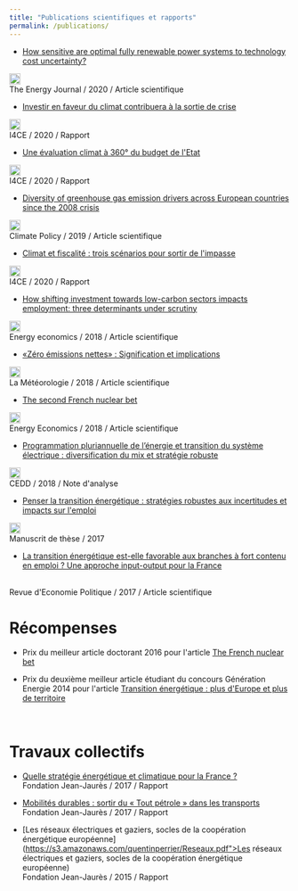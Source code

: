 ```yaml
---
title: "Publications scientifiques et rapports"
permalink: /publications/
---
```


 - [How sensitive are optimal fully renewable power systems to technology cost uncertainty?](https://doi.org/10.5547/01956574.43.1.bshi) 
 <a href="https://quentinperrier.s3.amazonaws.com/documents/Renewable_Power_Systems.pdf" download>
  <img src="/images/pdf.ico" width="20" alt="PDF">
 </a>
 <br/>
 The Energy Journal / 2020 / Article scientifique <br />

 - [Investir en faveur du climat contribuera à la sortie de crise](https://www.i4ce.org/download/investissements-climat-dans-la-sortie-de-crise-covid19/) 
 <a href="https://www.i4ce.org/wp-core/wp-content/uploads/2020/04/I4CE-Investir-pour-le-climat-sortie-de-crise-COVID-1.pdf" download>
  <img src="/images/pdf.ico" width="20" alt="PDF">
 </a>
 <br/>
 I4CE / 2020 / Rapport
 
 - [Une évaluation climat à 360° du budget de l'Etat](https://www.i4ce.org/download/evaluation-climat-360-budget-etat/#:~:text=Parce%20que%20le%20vote%20du,les%20%C3%A9missions%20de%20la%20France.) 
 <a href="https://www.i4ce.org/wp-core/wp-content/uploads/2019/09/I4CE-Etude-EvalClimat360%C2%B0BudgetEtat.pdf" download>
  <img src="/images/pdf.ico" width="20" alt="PDF">
 </a>
 <br/>
 I4CE / 2020 / Rapport

 - [Diversity of greenhouse gas emission drivers across European countries since the 2008 crisis](https://www.tandfonline.com/doi/abs/10.1080/14693062.2019.1625744?journalCode=tcpo20) 
 <a href="https://quentinperrier.s3.amazonaws.com/documents/EU_emissions.pdf" download>
  <img src="/images/pdf.ico" width="20" alt="PDF">
 </a>
 <br/>
 Climate Policy / 2019 / Article scientifique

 - [Climat et fiscalité : trois scénarios pour sortir de l'impasse](https://www.i4ce.org/download/climat-et-fiscalite-trois-scenarios-pour-sortir-de-limpasse/) 
 <a href="https://www.i4ce.org/wp-core/wp-content/uploads/2019/03/19-02-28-Etude-Climat_I4CE_Terra_Nova_.pdf" download>
  <img src="/images/pdf.ico" width="20" alt="PDF">
 </a>
 <br/>
 I4CE / 2020 / Rapport

 - [How shifting investment towards low-carbon sectors impacts employment: three determinants under scrutiny](https://www.sciencedirect.com/science/article/pii/S0140988318303323) 
 <a href="https://quentinperrier.s3.amazonaws.com/documents/Shifting_investment.pdf" download>
  <img src="/images/pdf.ico" width="20" alt="PDF">
 </a>
 <br/>
 Energy economics / 2018 / Article scientifique

 - [«Zéro émissions nettes» : Signification et implications](http://documents.irevues.inist.fr/handle/2042/68784)
 <a href="http://documents.irevues.inist.fr/bitstream/handle/2042/68784/meteo_2018_103_26.pdf?sequence=1%22" download>
  <img src="/images/pdf.ico" width="20" alt="PDF">
 </a>
  <br/>
 La Météorologie / 2018 / Article scientifique
			
 - [The second French nuclear bet](https://doi.org/10.1016/j.eneco.2018.07.014) 
 <a href="https://quentinperrier.s3.amazonaws.com/documents/French_nuclear_bet.pdf" download>
  <img src="/images/pdf.ico" width="20" alt="PDF">
 </a>
 <br/>
 Energy Economics / 2018 / Article scientifique

 - [Programmation pluriannuelle de l’énergie et transition du système électrique : diversification du mix et stratégie robuste](https://www.ecologique-solidaire.gouv.fr/sites/default/files/CEDD%20-%20S%20033.pdf) 
 <a href="https://www.ecologique-solidaire.gouv.fr/sites/default/files/CEDD%20-%20S%20033.pdf" download>
  <img src="/images/pdf.ico" width="20" alt="PDF">
 </a>
 <br/>
 CEDD / 2018 / Note d'analyse
 
 - [Penser la transition énergétique : stratégies robustes aux incertitudes et impacts sur l'emploi](https://s3.amazonaws.com/quentinperrier/dissertation.pdf)
 <a href="https://s3.amazonaws.com/quentinperrier/dissertation.pdf" download>
 <img src="/images/pdf.ico" width="20" alt="PDF">
 </a>
 <br/>
 Manuscrit de thèse / 2017
 
  - [La transition énergétique est-elle favorable aux branches à fort contenu en emploi ? Une approche input-output pour la France](https://doi.org/10.3917/redp.275.0851) 
  <br/>
 Revue d'Economie Politique / 2017 / Article scientifique
 
 <br/>
 
 
# Récompenses
 
 - Prix du meilleur article doctorant 2016 pour l'article <a class="work" href = "http://www.feem.it/en/publications/feem-working-papers-note-di-lavoro-series/the-french-nuclear-bet/">The French nuclear bet </a>

 - Prix du deuxième meilleur article étudiant du concours Génération Energie 2014 pour l'article <a href = "http://energie.lexpansion.com/prospective/transition-energetique-plus-d-europe-et-plus-de-territoire_a-34-8000.html">Transition énergétique : plus d'Europe et plus de territoire</a>
 
 <br/>
 
# Travaux collectifs

 - [Quelle stratégie énergétique et climatique pour la France ?](https://s3.amazonaws.com/quentinperrier/Presidentielles2017.pdf) <br/>
 Fondation Jean-Jaurès / 2017 / Rapport
 
  - [Mobilités durables : sortir du « Tout pétrole » dans les transports](https://s3.amazonaws.com/quentinperrier/Transports.pdf) <br/>
  Fondation Jean-Jaurès / 2017 / Rapport
  
   - [Les réseaux électriques et gaziers, socles de la coopération énergétique européenne](https://s3.amazonaws.com/quentinperrier/Reseaux.pdf">Les réseaux électriques et gaziers, socles de la coopération énergétique européenne) <br/>
Fondation Jean-Jaurès / 2015 / Rapport